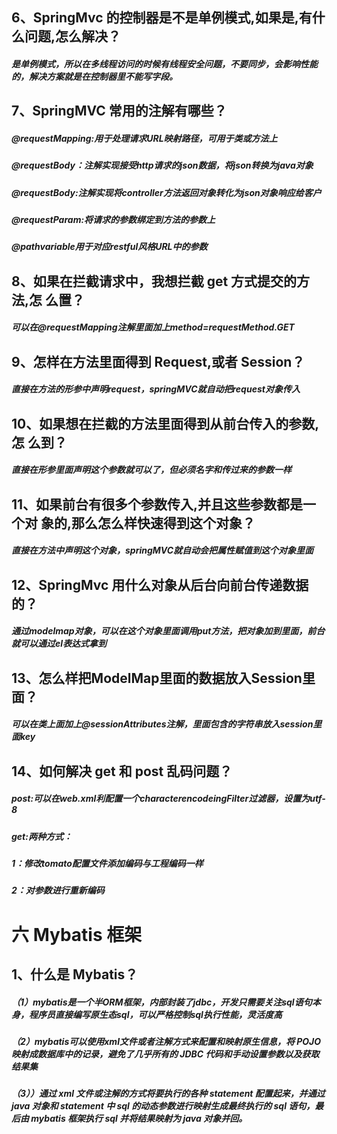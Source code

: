 ## 6、SpringMvc 的控制器是不是单例模式,如果是,有什么问题,怎么解决？

##### 	是单例模式，所以在多线程访问的时候有线程安全问题，不要同步，会影响性能的，解决方案就是在控制器里不能写字段。

## 7、SpringMVC 常用的注解有哪些？

##### 	@requestMapping:用于处理请求URL映射路径，可用于类或方法上

##### 	@requestBody：注解实现接受http请求的json数据，将json转换为java对象

##### 	@requestBody:注解实现将controller方法返回对象转化为json对象响应给客户

##### 	@requestParam:将请求的参数绑定到方法的参数上

##### 	@pathvariable用于对应restful风格URL中的参数

## 8、如果在拦截请求中，我想拦截 get 方式提交的方法,怎 么置？

##### 	可以在@requestMapping注解里面加上method=requestMethod.GET

## 9、怎样在方法里面得到 Request,或者 Session？

##### 	直接在方法的形参中声明request，springMVC就自动把request对象传入

## 10、如果想在拦截的方法里面得到从前台传入的参数,怎 么到？

##### 	直接在形参里面声明这个参数就可以了，但必须名字和传过来的参数一样

## 11、如果前台有很多个参数传入,并且这些参数都是一个对 象的,那么怎么样快速得到这个对象？

##### 	直接在方法中声明这个对象，springMVC就自动会把属性赋值到这个对象里面

## 12、SpringMvc 用什么对象从后台向前台传递数据的？

##### 	通过modelmap对象，可以在这个对象里面调用put方法，把对象加到里面，前台就可以通过el表达式拿到

## 13、怎么样把ModelMap里面的数据放入Session里面？

##### 	可以在类上面加上@sessionAttributes注解，里面包含的字符串放入session里面key

## 14、如何解决 get 和 post 乱码问题？

##### 	post:可以在web.xml利配置一个characterencodeingFilter过滤器，设置为utf-8

##### 	get:两种方式：

##### 		1：修改tomato配置文件添加编码与工程编码一样

##### 		2：对参数进行重新编码

# 六 Mybatis 框架 

## 	1、什么是 Mybatis？

##### 	（1）mybatis是一个半ORM框架，内部封装了jdbc，开发只需要关注sql语句本身，程序员直接编写原生态sql，可以严格控制sql执行性能，灵活度高

##### 	（2）mybatis可以使用xml文件或者注解方式来配置和映射原生信息，将 POJO 映射成数据库中的记录，避免了几乎所有的 JDBC 代码和手动设置参数以及获取结果集

##### 	（3））通过 xml 文件或注解的方式将要执行的各种 statement 配置起来，并通过 java 对象和 statement 中 sql 的动态参数进行映射生成最终执行的 sql 语句，最后由 mybatis 框架执行 sql 并将结果映射为 java 对象并回。

